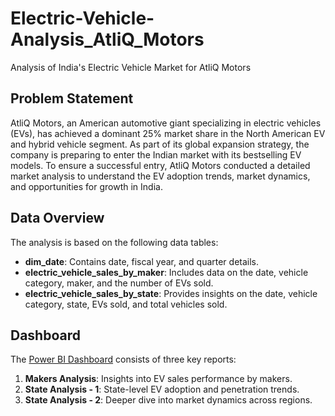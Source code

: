 # Electric-Vehicle-Analysis_AtliQ_Motors  
Analysis of India's Electric Vehicle Market for AtliQ Motors  

## Problem Statement  
AtliQ Motors, an American automotive giant specializing in electric vehicles (EVs), has achieved a dominant 25% market share in the North American EV and hybrid vehicle segment. As part of its global expansion strategy, the company is preparing to enter the Indian market with its bestselling EV models. To ensure a successful entry, AtliQ Motors conducted a detailed market analysis to understand the EV adoption trends, market dynamics, and opportunities for growth in India.  

## Data Overview  
The analysis is based on the following data tables:  
- **dim_date**: Contains date, fiscal year, and quarter details.  
- **electric_vehicle_sales_by_maker**: Includes data on the date, vehicle category, maker, and the number of EVs sold.  
- **electric_vehicle_sales_by_state**: Provides insights on the date, vehicle category, state, EVs sold, and total vehicles sold.  

## Dashboard  
The [Power BI Dashboard](https://shorturl.at/TcdIh) consists of three key reports:  
1. **Makers Analysis**: Insights into EV sales performance by makers.  
2. **State Analysis - 1**: State-level EV adoption and penetration trends.  
3. **State Analysis - 2**: Deeper dive into market dynamics across regions.  
